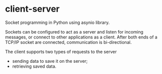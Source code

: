 # client-server
Socket programming in Python using asynio library. 

Sockets can be configured to act as a server and listen for incoming messages, or connect to other applications as a client. After both ends of a TCP/IP socket are connected, communication is bi-directional.

The client supports two types of requests to the server
- sending data to save it on the server;
- retrieving saved data.
